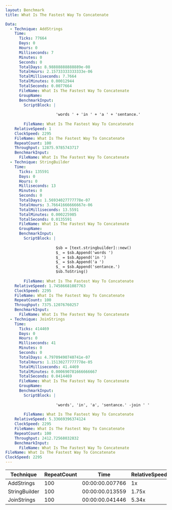 ```yaml
---
layout: Benchmark
title: What Is The Fastest Way To Concatenate

Data: 
  - Technique: AddStrings
    Time: 
      Ticks: 77664
      Days: 0
      Hours: 0
      Milliseconds: 7
      Minutes: 0
      Seconds: 0
      TotalDays: 8.98888888888889e-08
      TotalHours: 2.15733333333333e-06
      TotalMilliseconds: 7.7664
      TotalMinutes: 0.00012944
      TotalSeconds: 0.0077664
      FileName: What Is The Fastest Way To Concatenate
      GroupName: 
      BenchmarkInput: 
        ScriptBlock: |
          
                      'words ' + 'in ' + 'a ' + 'sentance.'
                  
        FileName: What Is The Fastest Way To Concatenate
    RelativeSpeed: 1
    ClockSpeed: 2295
    FileName: What Is The Fastest Way To Concatenate
    RepeatCount: 100
    Throughput: 12875.9785743717
    BenchmarkInput: 
      FileName: What Is The Fastest Way To Concatenate
  - Technique: StringBuilder
    Time: 
      Ticks: 135591
      Days: 0
      Hours: 0
      Milliseconds: 13
      Minutes: 0
      Seconds: 0
      TotalDays: 1.56934027777778e-07
      TotalHours: 3.76641666666667e-06
      TotalMilliseconds: 13.5591
      TotalMinutes: 0.000225985
      TotalSeconds: 0.0135591
      FileName: What Is The Fastest Way To Concatenate
      GroupName: 
      BenchmarkInput: 
        ScriptBlock: |
          
                      $sb = [text.stringbuilder]::new()
                      $_ = $sb.Append('words ')
                      $_ = $sb.Append('in ')
                      $_ = $sb.Append('a ')
                      $_ = $sb.Append('sentance.')
                      $sb.ToString()
                  
        FileName: What Is The Fastest Way To Concatenate
    RelativeSpeed: 1.74586681087763
    ClockSpeed: 2295
    FileName: What Is The Fastest Way To Concatenate
    RepeatCount: 100
    Throughput: 7375.12076760257
    BenchmarkInput: 
      FileName: What Is The Fastest Way To Concatenate
  - Technique: JoinStrings
    Time: 
      Ticks: 414469
      Days: 0
      Hours: 0
      Milliseconds: 41
      Minutes: 0
      Seconds: 0
      TotalDays: 4.79709490740741e-07
      TotalHours: 1.15130277777778e-05
      TotalMilliseconds: 41.4469
      TotalMinutes: 0.000690781666666667
      TotalSeconds: 0.0414469
      FileName: What Is The Fastest Way To Concatenate
      GroupName: 
      BenchmarkInput: 
        ScriptBlock: |
          
                      'words', 'in', 'a', 'sentance.' -join ' '
                  
        FileName: What Is The Fastest Way To Concatenate
    RelativeSpeed: 5.33669396374124
    ClockSpeed: 2295
    FileName: What Is The Fastest Way To Concatenate
    RepeatCount: 100
    Throughput: 2412.72568032832
    BenchmarkInput: 
      FileName: What Is The Fastest Way To Concatenate
FileName: What Is The Fastest Way To Concatenate
ClockSpeed: 2295
---
```





|Technique    |RepeatCount|Time           |RelativeSpeed|Throughput|
|-------------|-----------|---------------|-------------|----------|
|AddStrings   |100        |00:00:00.007766|1x           |12875.98/s|
|StringBuilder|100        |00:00:00.013559|1.75x        |7375.12/s |
|JoinStrings  |100        |00:00:00.041446|5.34x        |2412.73/s |
